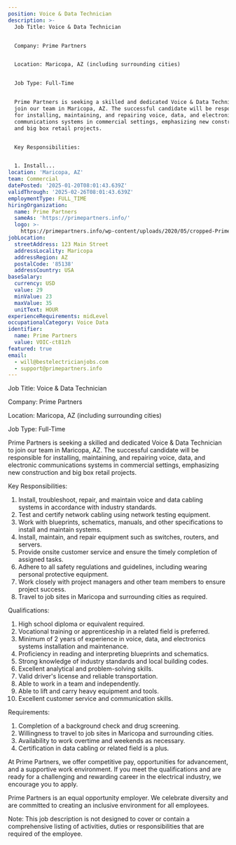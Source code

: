 ```yaml
---
position: Voice & Data Technician
description: >-
  Job Title: Voice & Data Technician


  Company: Prime Partners


  Location: Maricopa, AZ (including surrounding cities)


  Job Type: Full-Time


  Prime Partners is seeking a skilled and dedicated Voice & Data Technician to
  join our team in Maricopa, AZ. The successful candidate will be responsible
  for installing, maintaining, and repairing voice, data, and electronic
  communications systems in commercial settings, emphasizing new construction
  and big box retail projects.


  Key Responsibilities:


  1. Install...
location: 'Maricopa, AZ'
team: Commercial
datePosted: '2025-01-20T08:01:43.639Z'
validThrough: '2025-02-26T08:01:43.639Z'
employmentType: FULL_TIME
hiringOrganization:
  name: Prime Partners
  sameAs: 'https://primepartners.info/'
  logo: >-
    https://primepartners.info/wp-content/uploads/2020/05/cropped-Prime-Partners-Logo-NO-BG-1-1.png
jobLocation:
  streetAddress: 123 Main Street
  addressLocality: Maricopa
  addressRegion: AZ
  postalCode: '85138'
  addressCountry: USA
baseSalary:
  currency: USD
  value: 29
  minValue: 23
  maxValue: 35
  unitText: HOUR
experienceRequirements: midLevel
occupationalCategory: Voice Data
identifier:
  name: Prime Partners
  value: VOIC-ct81zh
featured: true
email:
  - will@bestelectricianjobs.com
  - support@primepartners.info
---
```




Job Title: Voice & Data Technician

Company: Prime Partners

Location: Maricopa, AZ (including surrounding cities)

Job Type: Full-Time

Prime Partners is seeking a skilled and dedicated Voice & Data Technician to join our team in Maricopa, AZ. The successful candidate will be responsible for installing, maintaining, and repairing voice, data, and electronic communications systems in commercial settings, emphasizing new construction and big box retail projects.

Key Responsibilities:

1. Install, troubleshoot, repair, and maintain voice and data cabling systems in accordance with industry standards.
2. Test and certify network cabling using network testing equipment.
3. Work with blueprints, schematics, manuals, and other specifications to install and maintain systems.
4. Install, maintain, and repair equipment such as switches, routers, and servers.
5. Provide onsite customer service and ensure the timely completion of assigned tasks.
6. Adhere to all safety regulations and guidelines, including wearing personal protective equipment.
7. Work closely with project managers and other team members to ensure project success.
8. Travel to job sites in Maricopa and surrounding cities as required.

Qualifications:

1. High school diploma or equivalent required.
2. Vocational training or apprenticeship in a related field is preferred.
3. Minimum of 2 years of experience in voice, data, and electronics systems installation and maintenance.
4. Proficiency in reading and interpreting blueprints and schematics.
5. Strong knowledge of industry standards and local building codes.
6. Excellent analytical and problem-solving skills.
7. Valid driver's license and reliable transportation.
8. Able to work in a team and independently.
9. Able to lift and carry heavy equipment and tools.
10. Excellent customer service and communication skills.

Requirements:

1. Completion of a background check and drug screening.
2. Willingness to travel to job sites in Maricopa and surrounding cities.
3. Availability to work overtime and weekends as necessary.
4. Certification in data cabling or related field is a plus.

At Prime Partners, we offer competitive pay, opportunities for advancement, and a supportive work environment. If you meet the qualifications and are ready for a challenging and rewarding career in the electrical industry, we encourage you to apply. 

Prime Partners is an equal opportunity employer. We celebrate diversity and are committed to creating an inclusive environment for all employees.

Note: This job description is not designed to cover or contain a comprehensive listing of activities, duties or responsibilities that are required of the employee.
